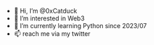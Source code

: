 - 👋 Hi, I’m @0xCatduck
- 👀 I’m interested in Web3
- 🌱 I’m currently learning Python since 2023/07
- 📫 reach me via my twitter

<!---
0xCatduck/0xCatduck is a ✨ special ✨ repository because its `README.md` (this file) appears on your GitHub profile.
You can click the Preview link to take a look at your changes.
--->
